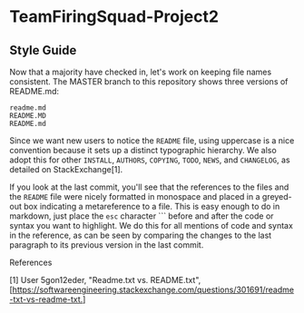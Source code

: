 # TeamFiringSquad-Project2

## Style Guide

Now that a majority have checked in, let's work on keeping file names consistent. The MASTER branch to this repository shows three versions of README.md:

	readme.md
	README.MD
	README.md

Since we want new users to notice the `README` file, using uppercase is a nice convention because it sets up a distinct typographic hierarchy. We also adopt this for other `INSTALL`, `AUTHORS`, `COPYING`, `TODO`, `NEWS`, and `CHANGELOG`, as detailed on StackExchange[1].

If you look at the last commit, you'll see that the references to the files and the `README` file were nicely formatted in monospace and placed in a greyed-out box indicating a metareference to a file. This is easy enough to do in markdown, just place the `esc` character `\`` before and after the code or syntax you want to highlight. We do this for all mentions of code and syntax in the reference, as can be seen by comparing the changes to the last paragraph to its previous version in the last commit.

References

[1] User 5gon12eder, "Readme.txt vs. README.txt", [https://softwareengineering.stackexchange.com/questions/301691/readme-txt-vs-readme-txt.]
 


